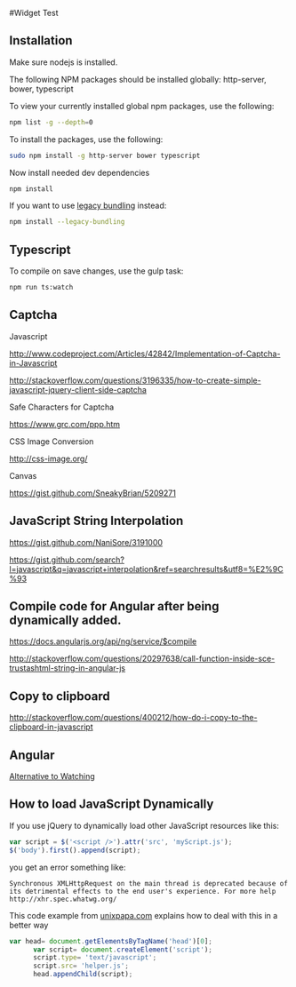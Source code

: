 #Widget Test



## Installation

Make sure nodejs is installed.

The following NPM packages should be installed globally: http-server, bower, typescript

To view your currently installed global npm packages, use the following:

```bash
npm list -g --depth=0
```

To install the packages, use the following:
```bash
sudo npm install -g http-server bower typescript
```

Now install needed dev dependencies
```bash
npm install
```

If you want to use [legacy bundling](http://stackoverflow.com/a/35227212) instead:
```bash
npm install --legacy-bundling
```



## Typescript

To compile on save changes, use the gulp task:

```bash
npm run ts:watch
```



## Captcha

Javascript

http://www.codeproject.com/Articles/42842/Implementation-of-Captcha-in-Javascript

http://stackoverflow.com/questions/3196335/how-to-create-simple-javascript-jquery-client-side-captcha


Safe Characters for Captcha

https://www.grc.com/ppp.htm


CSS Image Conversion

http://css-image.org/

Canvas

https://gist.github.com/SneakyBrian/5209271



## JavaScript String Interpolation

https://gist.github.com/NaniSore/3191000

https://gist.github.com/search?l=javascript&q=javascript+interpolation&ref=searchresults&utf8=%E2%9C%93



## Compile code for Angular after being dynamically added.

https://docs.angularjs.org/api/ng/service/$compile

http://stackoverflow.com/questions/20297638/call-function-inside-sce-trustashtml-string-in-angular-js


## Copy to clipboard

http://stackoverflow.com/questions/400212/how-do-i-copy-to-the-clipboard-in-javascript



## Angular

[Alternative to Watching](https://www.accelebrate.com/blog/effective-strategies-avoiding-watches-angularjs/)


## How to load JavaScript Dynamically

If you use jQuery to dynamically load other JavaScript resources like this:
```javascript
var script = $('<script />').attr('src', 'myScript.js');
$('body').first().append(script);
```

you get an error something like:

	Synchronous XMLHttpRequest on the main thread is deprecated because of its detrimental effects to the end user's experience. For more help http://xhr.spec.whatwg.org/

This code example from [unixpapa.com](http://unixpapa.com/js/dyna.html) explains how to deal with this in a better way
```javascript
var head= document.getElementsByTagName('head')[0];
      var script= document.createElement('script');
      script.type= 'text/javascript';
      script.src= 'helper.js';
      head.appendChild(script);
```
